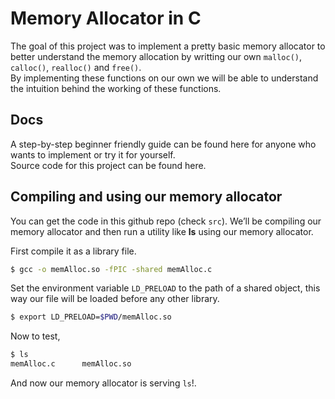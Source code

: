 # Memory Allocator in C

The goal of this project was to implement a pretty basic memory allocator to better understand the memory allocation by writting our own `malloc()`, `calloc()`, `realloc()` and `free()`. <br/>
By implementing these functions on our own we will be able to understand the intuition behind the working of these functions.

## Docs

A step-by-step beginner friendly guide can be found here for anyone who wants to implement or try it for yourself. <br/>
Source code for this project can be found here.

## Compiling and using our memory allocator

You can get the code in this github repo (check `src`).
We’ll be compiling our memory allocator and then run a utility like **ls** using our memory allocator.

First compile it as a library file.

```bash
$ gcc -o memAlloc.so -fPIC -shared memAlloc.c
```

Set the environment variable `LD_PRELOAD` to the path of a shared object, this way our file will be loaded before any other library.

```bash
$ export LD_PRELOAD=$PWD/memAlloc.so
```

Now to test,

```bash
$ ls
memAlloc.c		memAlloc.so
```

And now our memory allocator is serving `ls`!.